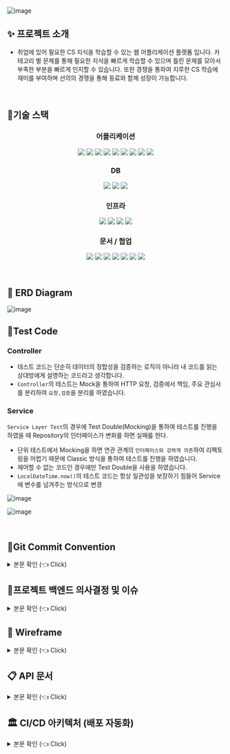 ![image](https://github.com/CS-tudy/CStudy_BackEnd/assets/103854287/76d5726a-c2de-4cba-9ff3-cacfd347f526)

## ✨ 프로젝트 소개

- 취업에 있어 필요한 CS 지식을 학습할 수 있는 웹 어플리케이션 플랫폼 입니다. 카테고리 별 문제를 통해 필요한 지식을 빠르게 학습할 수 있으며 틀린 문제를 모아서 부족한 부분을 빠르게 인지할 수 있습니다.  또한 경쟁을 통하여 지루한 CS 학습에 재미를 부여하며 선의의 경쟁을 통해 동료와 함께 성장이 가능합니다.


<br/>

## 👨‍기술 스택


<h3 align="center">어플리케이션</h3>

<p align="center">

<img src="https://img.shields.io/badge/Java 11-008FC7?style=for-the-badge&logo=Java&logoColor=white"/>
<img src="https://img.shields.io/badge/spring 2.7.9-%236DB33F.svg?style=for-the-badge&logo=spring&logoColor=white"/>
<img src="https://img.shields.io/badge/Spring Security-6DB33F?style=for-the-badge&logo=Spring Security&logoColor=white"/>
<img src="https://img.shields.io/badge/Spring Data JPA-6DB33F?style=for-the-badge&logo=JPA&logoColor=white"/>

<img src="https://img.shields.io/badge/-QueryDSL-blue?style=for-the-badge"/>
<img src="https://img.shields.io/badge/Gradle-02303A?style=for-the-badge&logo=Gradle&logoColor=white"/>
<img src="https://img.shields.io/badge/Junit-25A162?style=for-the-badge&logo=Junit5&logoColor=white"/>

<img src="https://img.shields.io/badge/Mockito-FF9900?style=for-the-badge&logo=Mockito&logoColor=white"/>
<img src="https://img.shields.io/badge/JSON Web Tokens-000000?style=for-the-badge&logo=JSON Web Tokens&logoColor=white"/>

</p>


<h3 align="center">DB</h3>

<p align="center">  
<img src="https://img.shields.io/badge/mysql-%2300f.svg?style=for-the-badge&logo=mysql&logoColor=white"/>
<img src="https://img.shields.io/badge/redis-%23DD0031.svg?style=for-the-badge&logo=redis&logoColor=white"/>
<img src="https://img.shields.io/badge/MongoDB-%234ea94b.svg?style=for-the-badge&logo=mongodb&logoColor=white"/>

</p>

<h3 align="center">인프라</h3>

<p align="center">   

<img src="https://img.shields.io/badge/Jenkins-D24939?style=for-the-badge&logo=Jenkins&logoColor=white"/>
<img src="https://img.shields.io/badge/docker-%230db7ed.svg?style=for-the-badge&logo=docker&logoColor=white"/>
<img src="https://img.shields.io/badge/Amazon EC2-FF9900?style=for-the-badge&logo=Amazon EC2&logoColor=white"/>
<img src="https://img.shields.io/badge/Amazon RDS-527FFF?style=for-the-badge&logo=Amazon RDS&logoColor=white"/>

</p>

<h3 align="center">문서 / 협업</h3>

<p align="center">   

<img src="https://img.shields.io/badge/swagger-85EA2D?style=for-the-badge&logo=swagger&logoColor=white"/>
<img src="https://img.shields.io/badge/Notion-000000?style=for-the-badge&logo=Notion&logoColor=white"/>
<img src="https://img.shields.io/badge/Git-F05032.svg?style=for-the-badge&logo=Git&logoColor=white"/>
<img src="https://img.shields.io/badge/GitHub-181717.svg?style=for-the-badge&logo=GitHub&logoColor=white"/>
<img src="https://img.shields.io/badge/Slack-4A154B?style=for-the-badge&logo=Slack&logoColor=white"/>
<img src="https://img.shields.io/badge/Postman-FF6C37.svg?style=for-the-badge&logo=Postman&logoColor=white"/>
<img src="https://img.shields.io/badge/sentry-362D59.svg?style=for-the-badge&logo=sentry&logoColor=white"/>

</p><br>


## 🎨 ERD Diagram

![image](https://github.com/CS-tudy/CStudy_BackEnd/assets/103854287/d4cf09ff-9a03-4eee-b02c-eacd4cfd84fa)



## 🐧Test Code

### Controller
- 테스트 코드는 단순히 데이터의 정합성을 검증하는 로직이 아니라 내 코드를 읽는 상대방에게 설명하는 코드라고 생각합니다.
- ``Controller``의 테스트는 Mock을 통하여 HTTP 요청, 검증에서 책임, 주요 관심사를 분리하여 ``요청,검증``을 분리를 하였습니다.

### Service
 ``Service Layer Test``의 경우에 Test Double(Mocking)을 통하여 테스트를 진행을 하였을 때 Repository의 인터페이스가 변화를 하면 실패를 한다.
- 단위 테스트에서 Mocking을 하면 연관 관계의 ``인터페이스와 강하게 의존``하여 리펙토링을 어렵기 때문에 Classic 방식을 통하여 테스트를 진행을 하였습니다.
- 제어할 수 없는 코드인 경우에만 Test Double을 사용을 하였습니다.
- ``LocalDateTime.now()``의 테스트 코드는 항상 일관성을 보장하기 힘들어 Service에 변수를 넘겨주는 방식으로 변경

![image](https://github.com/CS-tudy/CStudy_BackEnd/assets/103854287/cb0a17d2-31b3-43d6-bec1-27a5e71465c4)

![image](https://github.com/CS-tudy/CStudy_BackEnd/assets/103854287/be95e586-3c28-4974-87b6-c389bf100795)



<br>

## 🐌Git Commit Convention
<details>

<summary> 본문 확인 (👈 Click) </summary>


<table>
  <tr>
    <td>
         ✨feat
    </td>
     <td>
        새로운 기능과 관련된 것을 의미
    </td>
  </tr>
  <tr>
    <td>
         🐛fix
    </td>
     <td>
        오류와 같은 것을 수정을 하였을 때 사용
    </td>
  </tr>
   <tr>
    <td>
         ✅test
    </td>
     <td>
        테스트를 추가하거나 수정
    </td>
  </tr>
  <tr>
    <td>
         📝docs
    </td>
     <td>
        문서와 관련하여 수정한 부분이 있을 때 사용
    </td>
  </tr>
    <tr>
    <td>
         🔥move
    </td>
     <td>
        파일, 코드의 이동
    </td>
  </tr>
    <tr>
    <td>
         💚build
    </td>
     <td>
         빌드 관련 파일을 수정
    </td>
  </tr>
    <tr>
    <td>
         ♻️refactor
    </td>
     <td>
       코드의 리팩토링을 의미
    </td>
  </tr>
</table>

</details>




## 🥕프로젝트 백엔드 의사결정 및 이슈

<details>

<summary> 본문 확인 (👈 Click) </summary>

### 최적화
- [실행 계획 분석을 통한 인덱스 추가 및 QueryDSL 페이징 쿼리 성능 튜닝 58.20% 개선](https://github.com/CS-tudy/CStudy_BackEnd/wiki/%EC%8B%A4%ED%96%89-%EA%B3%84%ED%9A%8D-%EB%B6%84%EC%84%9D%EC%9D%84-%ED%86%B5%ED%95%9C-%EC%9D%B8%EB%8D%B1%EC%8A%A4-%EC%B6%94%EA%B0%80-%EB%B0%8F-QueryDSL-%ED%8E%98%EC%9D%B4%EC%A7%95-%EC%BF%BC%EB%A6%AC-%EC%84%B1%EB%8A%A5-%ED%8A%9C%EB%8B%9D-58.20%25-%EA%B0%9C%EC%84%A0)
- [문제 Bulk Insert 문제를 Recursion(재귀)에서 Batch Insert으로 10,000건 데이터 1440초에서 105초 성능 개선](https://github.com/CS-tudy/CStudy_BackEnd/wiki/%EB%AC%B8%EC%A0%9C-Bulk-Insert-%EB%AC%B8%EC%A0%9C%EB%A5%BC-Recursion(%EC%9E%AC%EA%B7%80)%EC%97%90%EC%84%9C-Batch-Insert%EC%9C%BC%EB%A1%9C-10,000%EA%B1%B4-%EB%8D%B0%EC%9D%B4%ED%84%B0-1440%EC%B4%88%EC%97%90%EC%84%9C-105%EC%B4%88)
- [AWS S3 이미지 파일 Deflater 활용하여 압축을 통해서 JPG 기준 이미지 16.01% 크기 감소 ](https://github.com/CS-tudy/CStudy_BackEnd/wiki/AWS-S3-%EC%9D%B4%EB%AF%B8%EC%A7%80-%ED%8C%8C%EC%9D%BC-Deflater-%ED%99%9C%EC%9A%A9%ED%95%98%EC%97%AC-%EC%95%95%EC%B6%95%EC%9D%84-%ED%86%B5%ED%95%B4%EC%84%9C-JPG-%EA%B8%B0%EC%A4%80-%EC%9D%B4%EB%AF%B8%EC%A7%80-16.01%25-%ED%81%AC%EA%B8%B0-%EA%B0%90%EC%86%8C)

### 프로젝트 진행 이슈
- [사용자 관점에 Polling 방식에서 SSE 방식으로 알림 개선]()
- [영 로그 관리, 접근성을 위해 Logback Rolling FileAppender 적용 및 Sentry 도입]()
- [CS 문제에 대한 번호를 선택을 하여 7개의 데이터 정합성 체크](https://github.com/CS-tudy/CStudy_BackEnd/wiki/CS-%EB%AC%B8%EC%A0%9C%EC%97%90-%EB%8C%80%ED%95%9C-%EB%B2%88%ED%98%B8%EB%A5%BC-%EC%84%A0%ED%83%9D%EC%9D%84-%ED%95%98%EC%97%AC-7%EA%B0%9C%EC%9D%98-%EB%8D%B0%EC%9D%B4%ED%84%B0-%EC%A0%95%ED%95%A9%EC%84%B1-%EC%B2%B4%ED%81%AC)
- [IP 기반 유저 블랙리스트 추가](https://github.com/CS-tudy/CStudy_BackEnd/wiki/IP-%EA%B8%B0%EB%B0%98-%EC%9C%A0%EC%A0%80-%EB%B8%94%EB%9E%99%EB%A6%AC%EC%8A%A4%ED%8A%B8-%EC%B6%94%EA%B0%80)
- [FE & BE 운영 및 테스트를 위하여 Logback Rolling FileAppendar 적용 및  Slack Webhook 도입](https://github.com/CS-tudy/CStudy_BackEnd/wiki/FE-&-BE-%EC%9A%B4%EC%98%81-%EB%B0%8F-%ED%85%8C%EC%8A%A4%ED%8A%B8%EB%A5%BC-%EC%9C%84%ED%95%98%EC%97%AC-Logback-Rolling-FileAppendar-%EC%A0%81%EC%9A%A9-%EB%B0%8F--Slack-Webhook-%EB%8F%84%EC%9E%85)
- [Exception을 추상 클래스을 활용하여 응집도 증가 및 Front와 협업을 위해 Custom Error Status 생성](https://github.com/CS-tudy/CStudy_BackEnd/wiki/Exception%EC%9D%84-%EC%B6%94%EC%83%81-%ED%81%B4%EB%9E%98%EC%8A%A4%EC%9D%84-%ED%99%9C%EC%9A%A9%ED%95%98%EC%97%AC-%EC%9D%91%EC%A7%91%EB%8F%84-%EC%A6%9D%EA%B0%80-%EB%B0%8F-Front%EC%99%80-%ED%98%91%EC%97%85%EC%9D%84-%EC%9C%84%ED%95%B4-Custom-Error-Status-%EC%83%9D%EC%84%B1)

### 리펙토링

- [전략 패턴을 사용하여 Param에 따른 서비스 호출 및 개별 컴포넌트 분리](https://github.com/CS-tudy/CStudy_BackEnd/wiki/%EC%A0%84%EB%9E%B5-%ED%8C%A8%ED%84%B4%EC%9D%84-%EC%82%AC%EC%9A%A9%ED%95%98%EC%97%AC-Param%EC%97%90-%EB%94%B0%EB%A5%B8-%EC%84%9C%EB%B9%84%EC%8A%A4-%ED%98%B8%EC%B6%9C-%EB%B0%8F-%EA%B0%9C%EB%B3%84-%EC%BB%B4%ED%8F%AC%EB%84%8C%ED%8A%B8-%EB%B6%84%EB%A6%AC)
- [Redis 자료구조 랭킹 시스템 도입 및 캐싱 오버헤드를 고려하여 Redis Pub/Sub 캐싱 정합성](https://github.com/CS-tudy/CStudy_BackEnd/wiki/Redis-%EC%9E%90%EB%A3%8C%EA%B5%AC%EC%A1%B0-%EB%9E%AD%ED%82%B9-%EC%8B%9C%EC%8A%A4%ED%85%9C-%EB%8F%84%EC%9E%85-%EC%BA%90%EC%8B%B1-%EC%98%A4%EB%B2%84%ED%97%A4%EB%93%9C%EB%A5%BC-%EA%B3%A0%EB%A0%A4%ED%95%98%EC%97%AC-Redis-Pub-Sub-%EC%BA%90%EC%8B%B1-%EC%A0%95%ED%95%A9%EC%84%B1)
- [테스트 코드를 통하여 코드 안전성 검증 및 Test Double 사용하며 컨트롤 할 수 없는 코드 영향 최소화](https://github.com/CS-tudy/CStudy_BackEnd/wiki/%ED%85%8C%EC%8A%A4%ED%8A%B8-%EC%BD%94%EB%93%9C%EB%A5%BC-%ED%86%B5%ED%95%98%EC%97%AC-%EC%BD%94%EB%93%9C-%EC%95%88%EC%A0%84%EC%84%B1-%EA%B2%80%EC%A6%9D-%EB%B0%8F-Test-Double-%EC%82%AC%EC%9A%A9%ED%95%98%EB%A9%B0-%EC%BB%A8%ED%8A%B8%EB%A1%A4-%ED%95%A0-%EC%88%98-%EC%97%86%EB%8A%94-%EC%BD%94%EB%93%9C-%EC%98%81%ED%96%A5-%EC%B5%9C%EC%86%8C%ED%99%94)
- [랭킹 참가 낙관적 락을 이용해 동시성 문제를 통한 중복요청 제어](https://github.com/CS-tudy/CStudy_BackEnd/wiki/%EB%9E%AD%ED%82%B9-%EC%B0%B8%EA%B0%80-%EB%82%99%EA%B4%80%EC%A0%81-%EB%9D%BD%EC%9D%84-%EC%9D%B4%EC%9A%A9%ED%95%B4-%EB%8F%99%EC%8B%9C%EC%84%B1-%EB%AC%B8%EC%A0%9C%EB%A5%BC-%ED%86%B5%ED%95%9C-%EC%A4%91%EB%B3%B5%EC%9A%94%EC%B2%AD-%EC%A0%9C%EC%96%B4)
- [일반 문제 오답노트 기존에 MySQL에서 MongoDB Data Modelig 변경](https://github.com/CS-tudy/CStudy_BackEnd/wiki/%EC%9D%BC%EB%B0%98-%EB%AC%B8%EC%A0%9C-%EC%98%A4%EB%8B%B5%EB%85%B8%ED%8A%B8-%EA%B8%B0%EC%A1%B4%EC%97%90-MySQL%EC%97%90%EC%84%9C-MongoDB-Data-Modelig-%EB%B3%80%EA%B2%BD)
- [랭킹 시스템 동일한 점수일 경우 시간을 추가하여 Redis Structure 변경](https://github.com/CS-tudy/CStudy_BackEnd/wiki/%EB%9E%AD%ED%82%B9-%EC%8B%9C%EC%8A%A4%ED%85%9C-%EB%8F%99%EC%9D%BC%ED%95%9C-%EC%A0%90%EC%88%98%EC%9D%BC-%EA%B2%BD%EC%9A%B0-Redis-Data-Structure-%EB%B3%80%EA%B2%BD)
- [HandlerMethodArgumentResolver, AOP를 적용하여 횡단 관심사 분리하기](https://github.com/CS-tudy/CStudy_BackEnd/wiki/HandlerMethodArgumentResolver,-AOP%EB%A5%BC-%EC%A0%81%EC%9A%A9%ED%95%98%EC%97%AC-%ED%9A%A1%EB%8B%A8-%EA%B4%80%EC%8B%AC%EC%82%AC-%EB%B6%84%EB%A6%AC%ED%95%98%EA%B8%B0)
- [Session 방식의 문제점  JWT 개선](https://github.com/CS-tudy/CStudy_BackEnd/wiki/Session-%EB%B0%A9%EC%8B%9D%EC%9D%98-%EB%AC%B8%EC%A0%9C%EC%A0%90--JWT-%EA%B0%9C%EC%84%A0)

### 인프라
- [Github Actions CI + CodeDeploy로 CI/CD 구현하기](https://velog.io/@geon_km/Github-Actions-CI-CodeDeploy%EB%A1%9C-CICD-%EA%B5%AC%ED%98%84%ED%95%98%EA%B8%B0-vum9u82d)
- [도커 컴포즈를 통한 고정 IP를 이용한 클라우드 서비스 배포](https://github.com/CS-tudy/CStudy_BackEnd/wiki/%EB%8F%84%EC%BB%A4-%EC%BB%B4%ED%8F%AC%EC%A6%88%EB%A5%BC-%ED%86%B5%ED%95%9C-%EA%B3%A0%EC%A0%95-IP%EB%A5%BC-%EC%9D%B4%EC%9A%A9%ED%95%9C-%ED%81%B4%EB%9D%BC%EC%9A%B0%EB%93%9C-%EC%84%9C%EB%B9%84%EC%8A%A4-%EB%B0%B0%ED%8F%AC)


### 지속적인 리펙토링 
- [REST API에 적합한 URL 수정](https://github.com/CS-tudy/CStudy_BackEnd/wiki/REST-API%EC%97%90-%EC%A0%81%ED%95%A9%ED%95%9C-URL-%EC%88%98%EC%A0%95)
- [Test Code 실행 시간을 감소를 위한 Application Context 재활용](https://github.com/CS-tudy/CStudy_BackEnd/wiki/Test-Code-%EC%8B%A4%ED%96%89-%EC%8B%9C%EA%B0%84%EC%9D%84-%EA%B0%90%EC%86%8C%EB%A5%BC-%EC%9C%84%ED%95%9C-Application-Context-%EC%9E%AC%ED%99%9C%EC%9A%A9)
- [Spring Security .hasAnyAuthority (권한) 가독성 높이기](https://github.com/CS-tudy/CStudy_BackEnd/wiki/Spring-Security-.hasAnyAuthority-(%EA%B6%8C%ED%95%9C)-%EA%B0%80%EB%8F%85%EC%84%B1-%EB%86%92%EC%9D%B4%EA%B8%B0)
- [PUT, PATCH 구분]()
- [Presentation layer Test Code 관심사 분리 및 가독성 증가]()
- [예외 코드 추상 클래스 구조 변경](https://github.com/CS-tudy/CStudy_BackEnd/wiki/%EC%98%88%EC%99%B8-%EC%BD%94%EB%93%9C-%EC%B6%94%EC%83%81-%ED%81%B4%EB%9E%98%EC%8A%A4-%EA%B5%AC%EC%A1%B0-%EB%B3%80%EA%B2%BD)
- [Swagger, Rest Docs 어떤 걸 선택을 할까?](https://github.com/CS-tudy/CStudy_BackEnd/wiki/Swagger,-Rest-Docs-%EC%96%B4%EB%96%A4-%EA%B1%B8-%EC%84%A0%ED%83%9D%EC%9D%84-%ED%95%A0%EA%B9%8C%3F)
- [Jenkins Git Webhook을 통한 배포 자동화(SSHAgent)를 Github Actions CI + CodeDeploy 배포 자동화 변경](https://github.com/CS-tudy/CStudy_BackEnd/wiki/Github-Webhook%EC%9D%84-%ED%86%B5%ED%95%B4-Jenkins%EB%A5%BC-%EC%9D%B4%EC%9A%A9%ED%95%9C-%EB%B0%B0%ED%8F%AC-%EC%9E%90%EB%8F%99%ED%99%94---SSHAgent)

</details>

## 🥃 Wireframe

<details>

<summary> 본문 확인 (👈 Click) </summary>

[📝 Figma 바로가기 ](https://www.figma.com/file/67asFaSpQCu4s2CKAJqxac/Untitled?type=design&node-id=0-1&mode=design&t=DdRtY5ictOvnNkSn-0)

![image](https://github.com/CStudyTeam/CStudy-backend/assets/103854287/cf4eae6b-43b5-409d-9125-178e33b89473)

</details>


## 📋 API 문서


<details>

<summary> 본문 확인 (👈 Click) </summary>


[https://documenter.getpostman.com/view/23650109/2s9YRGxp2L](https://documenter.getpostman.com/view/23650109/2s9YRGxp2L)


</details>


## 🏛️ CI/CD 아키텍처 (배포 자동화)


<details>

<summary> 본문 확인 (👈 Click) </summary>

![image](https://github.com/CS-tudy/CStudy_BackEnd/assets/103854287/bc51a370-c36c-41b9-abcd-76d97462be4f)



1. Jenkins -> Git Action 배포 자동화 변경
   - 코드의 변경이 생기면 배포의 어려움을 해결하기 위해 배포 자동화 도입
   - 처음에 스터디를 통해서 배운 Jenkins를 활용
   - 다른 Sass 서비스에 비해서 수동으로 설치하며 Jenkins workspace가 필요하여 변경의 필요성 인지
   - Git Action, AWS Code Deploy을 사용하여 배포 자동화 변경
   - [Github Actions CI + CodeDeploy로 CI/CD 구현하기](https://velog.io/@geon_km/Github-Actions-CI-CodeDeploy%EB%A1%9C-CICD-%EA%B5%AC%ED%98%84%ED%95%98%EA%B8%B0-vum9u82d)

2. FE 팀원에게 배포 자동화 방식보다 Docker-compose 방식을 설명
   - FE의 테스트를 위해서 배포 자동화를 통해서 설명하는 것 보다 가장 쉬운 Docker-compose를 통한 Elastic IP 배포를 전달
   - [정리 블로그](https://velog.io/@geon_km/AWS-EC2-%EC%9D%B8%EC%8A%A4%ED%84%B4%EC%8A%A4-%EC%83%9D%EC%84%B1-%EB%B0%8F-%EA%B3%A0%EC%A0%95-IP%EB%A5%BC-%EC%9D%B4%EC%9A%A9%ED%95%9C-%ED%81%B4%EB%9D%BC%EC%9A%B0%EB%93%9C-%EC%84%9C%EB%B9%84%EC%8A%A4-%EB%B0%B0%ED%8F%AC-Feat.-docker-compose)

</details>



